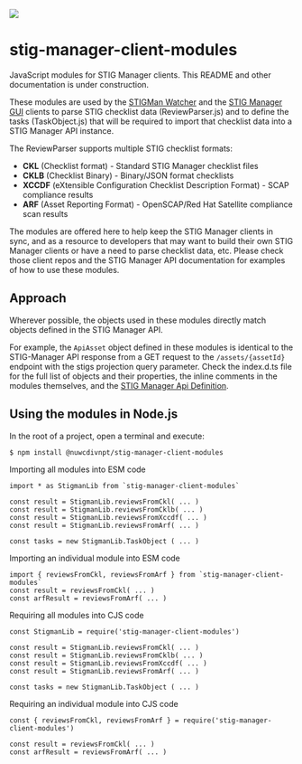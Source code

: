 <a href="https://npmjs.org/package/%40nuwcdivnpt%2Fstig-manager-client-modules"><img src="https://img.shields.io/npm/v/%40nuwcdivnpt%2Fstig-manager-client-modules"></a>

# stig-manager-client-modules
JavaScript modules for STIG Manager clients. This README and other documentation is under construction.

These modules are used by the [STIGMan Watcher](https://github.com/nuwcdivnpt/stigman-watcher) and the [STIG Manager GUI](https://github.com/nuwcdivnpt/stig-manager) clients to parse STIG checklist data (ReviewParser.js) and to define the tasks (TaskObject.js) that will be required to import that checklist data into a STIG Manager API instance. 

The ReviewParser supports multiple STIG checklist formats:
- **CKL** (Checklist format) - Standard STIG Manager checklist files
- **CKLB** (Checklist Binary) - Binary/JSON format checklists  
- **XCCDF** (eXtensible Configuration Checklist Description Format) - SCAP compliance results
- **ARF** (Asset Reporting Format) - OpenSCAP/Red Hat Satellite compliance scan results 

The modules are offered here to help keep the STIG Manager clients in sync, and as a resource to developers that may want to build their own STIG Manager clients or have a need to parse checklist data, etc.
Please check those client repos and the STIG Manager API documentation for examples of how to use these modules. 

## Approach

Wherever possible, the objects used in these modules directly match objects defined in the STIG Manager API. 

For example, the `ApiAsset` object defined in these modules is identical to the STIG-Manager API response from a GET request to the `/assets/{assetId}` endpoint with the stigs projection query parameter.
Check the index.d.ts file for the full list of objects and their properties, the inline comments in the modules themselves, and the [STIG Manager Api Definition](https://github.com/NUWCDIVNPT/stig-manager/blob/main/api/source/specification/stig-manager.yaml).


## Using the modules in Node.js
In the root of a project, open a terminal and execute:

```
$ npm install @nuwcdivnpt/stig-manager-client-modules
```

Importing all modules into ESM code

```
import * as StigmanLib from `stig-manager-client-modules`

const result = StigmanLib.reviewsFromCkl( ... )
const result = StigmanLib.reviewsFromCklb( ... )
const result = StigmanLib.reviewsFromXccdf( ... )
const result = StigmanLib.reviewsFromArf( ... )

const tasks = new StigmanLib.TaskObject ( ... )

```

Importing an individual module into ESM code

```
import { reviewsFromCkl, reviewsFromArf } from `stig-manager-client-modules`
const result = reviewsFromCkl( ... )
const arfResult = reviewsFromArf( ... )
```

Requiring all modules into CJS code

```
const StigmanLib = require('stig-manager-client-modules')

const result = StigmanLib.reviewsFromCkl( ... )
const result = StigmanLib.reviewsFromCklb( ... )
const result = StigmanLib.reviewsFromXccdf( ... )
const result = StigmanLib.reviewsFromArf( ... )

const tasks = new StigmanLib.TaskObject ( ... )
```

Requiring an individual module into CJS code
```
const { reviewsFromCkl, reviewsFromArf } = require('stig-manager-client-modules')

const result = reviewsFromCkl( ... )
const arfResult = reviewsFromArf( ... )
```
